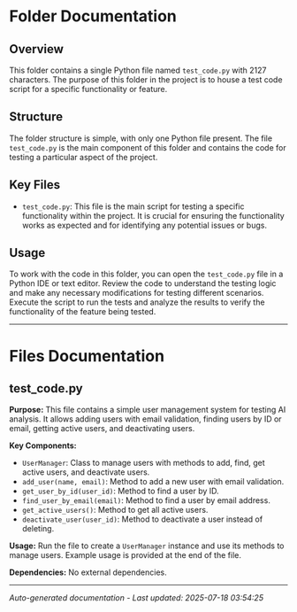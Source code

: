 # Folder Documentation

## Overview
This folder contains a single Python file named `test_code.py` with 2127 characters. The purpose of this folder in the project is to house a test code script for a specific functionality or feature.

## Structure
The folder structure is simple, with only one Python file present. The file `test_code.py` is the main component of this folder and contains the code for testing a particular aspect of the project.

## Key Files
- `test_code.py`: This file is the main script for testing a specific functionality within the project. It is crucial for ensuring the functionality works as expected and for identifying any potential issues or bugs.

## Usage
To work with the code in this folder, you can open the `test_code.py` file in a Python IDE or text editor. Review the code to understand the testing logic and make any necessary modifications for testing different scenarios. Execute the script to run the tests and analyze the results to verify the functionality of the feature being tested.

---

# Files Documentation

## test_code.py

**Purpose:** This file contains a simple user management system for testing AI analysis. It allows adding users with email validation, finding users by ID or email, getting active users, and deactivating users.

**Key Components:**
- `UserManager`: Class to manage users with methods to add, find, get active users, and deactivate users.
- `add_user(name, email)`: Method to add a new user with email validation.
- `get_user_by_id(user_id)`: Method to find a user by ID.
- `find_user_by_email(email)`: Method to find a user by email address.
- `get_active_users()`: Method to get all active users.
- `deactivate_user(user_id)`: Method to deactivate a user instead of deleting.

**Usage:** Run the file to create a `UserManager` instance and use its methods to manage users. Example usage is provided at the end of the file.

**Dependencies:** No external dependencies.

---
*Auto-generated documentation - Last updated: 2025-07-18 03:54:25*
